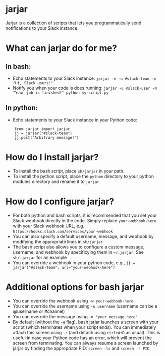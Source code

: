 # jarjar

Jarjar is a collection of scripts that lets you programmatically send notifications to your Slack instance.

# What can jarjar do for me?

## In bash:

- Echo statements to your Slack instance: `jarjar -e -u #slack-team -m "Hi, Slack users!"`
- Notify you when your code is does running: `jarjar -u @slack-user -m "Your job is finished!" python my-script.py`

## In python:

- Echo statements to your Slack instance in your Python code: 

```
    from jarjar import jarjar
    jj = jarjar("#slack-team")
    jj.post("Arbitrary message!")
```

# How do I install jarjar?

- To install the bash script, place `sh/jarjar` in your path.
- To install the python script, place the `python` directory to your python modules directory and rename it to `jarjar`

# How do I configure jarjar?

- For both python and bash scripts, it is recommended that you set your Slack webhook directly in the code. Simply replace `your-webhook-here` with your Slack webhook URL, e.g. `https://hooks.slack.com/services/your-webhook`
- You can also specify a default username, message, and webhook by modifying the appropriate lines in `sh/jarjar`
- The bash script also allows you to configure a custom message, username, and webhook by specificying them in `~/.jarjar`. See `sh/.jarjar` for an example
- You can override a webhook in your python code, e.g., `jj = jarjar("#slack-team", url="your-webhook-here")`

# Additional options for bash jarjar
- You can override the webhook using `-w your-webhook-here`
- You can override the username using `-u username` (username can be a @username or #channel)
- You can override the message using `-m "your message here"`
- By default (without the `-e` flag), bash jarjar launches a screen with your script (which terminates when your script ends). You can immediately attach this screen using `-r` (and detach using `ctrl+A+D` as usual). This is useful in case your Python code has an error, which will prevent the screen from terminating. You can always resume a screen launched by jarjar by finding the appropriate PID: `screen -ls` and `screen -r PID`
